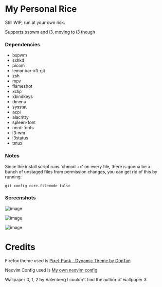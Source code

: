 # My Personal Rice

Still WIP, run at your own risk.

Supports bspwm and i3, moving to i3 though

### Dependencies
- bspwm
- sxhkd
- picom
- lemonbar-xft-git
- zsh
- mpv
- flameshot
- xclip
- xbindkeys
- dmenu
- sysstat
- acpi
- alacritty
- spleen-font
- nerd-fonts
- i3-wm
- i3status
- tmux

### Notes

Since the install script runs 'chmod +x' on every file, there is
gonna be a bunch of unstaged files from permission changes, you can
get rid of this by running:
```
git config core.filemode false
```

### Screenshots

![image](https://github.com/atomoxetine/Rice/assets/132525922/0298a32f-05ca-4a1e-b525-2a992c58ba67)

![image](https://github.com/atomoxetine/Rice/assets/132525922/9b20a907-449f-4baa-b070-be2ab5e4a1fa)

![image](https://github.com/atomoxetine/Rice/assets/132525922/2f48e509-d7da-451c-afbf-5c76dd21162f)

# Credits

Firefox theme used is [Pixel-Punk - Dynamic Theme by DonTan](https://addons.mozilla.org/en-US/firefox/addon/pixel-punk-dynamic-theme/?utm_source=addons.mozilla.org&utm_medium=referral&utm_content=search)

Neovim Config used is [My own neovim config](https://github.com/atomoxetine/nvim)

Wallpaper 0, 1, 2 by Valenberg
I couldn't find the author of wallpaper 3

